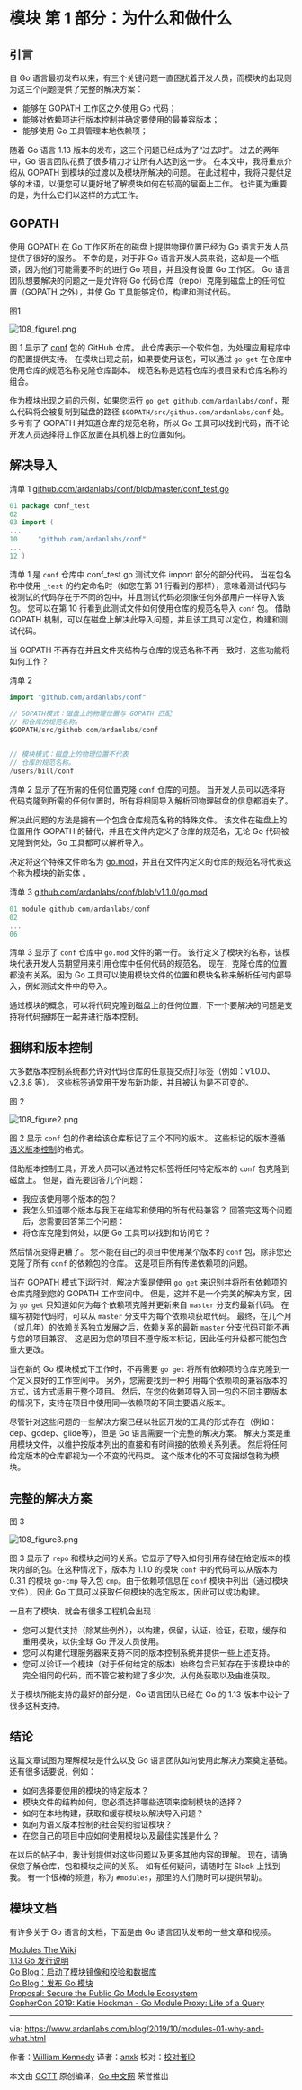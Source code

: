 # 模块 第 1 部分：为什么和做什么


## 引言

自 Go 语言最初发布以来，有三个关键问题一直困扰着开发人员，而模块的出现则为这三个问题提供了完整的解决方案：

* 能够在 GOPATH 工作区之外使用 Go 代码；
* 能够对依赖项进行版本控制并确定要使用的最兼容版本；
* 能够使用 Go 工具管理本地依赖项；

随着 Go 语言 1.13 版本的发布，这三个问题已经成为了“过去时”。 过去的两年中，Go 语言团队花费了很多精力才让所有人达到这一步。 在本文中，我将重点介绍从 GOPATH 到模块的过渡以及模块所解决的问题。 在此过程中，我将只提供足够的术语，以便您可以更好地了解模块如何在较高的层面上工作。 也许更为重要的是，为什么它们以这样的方式工作。


## GOPATH

使用 GOPATH 在 Go 工作区所在的磁盘上提供物理位置已经为 Go 语言开发人员提供了很好的服务。 不幸的是，对于非 Go 语言开发人员来说，这却是一个瓶颈，因为他们可能需要不时的进行 Go 项目，并且没有设置 Go 工作区。 Go 语言团队想要解决的问题之一是允许将 Go 代码仓库（repo）克隆到磁盘上的任何位置（GOPATH 之外），并使 Go 工具能够定位，构建和测试代码。

图1

![108_figure1.png](https://www.ardanlabs.com/images/goinggo/108_figure1.png)

图 1 显示了 [conf](https://github.com/ardanlabs/conf) 包的 GitHub 仓库。 此仓库表示一个软件包，为处理应用程序中的配置提供支持。 在模块出现之前，如果要使用该包，可以通过 `go get` 在仓库中使用仓库的规范名称克隆仓库副本。 规范名称是远程仓库的根目录和仓库名称的组合。

作为模块出现之前的示例，如果您运行 `go get github.com/ardanlabs/conf`，那么代码将会被复制到磁盘的路径 `$GOPATH/src/github.com/ardanlabs/conf` 处。 多亏有了 GOPATH 并知道仓库的规范名称，所以 Go 工具可以找到代码，而不论开发人员选择将工作区放置在其机器上的位置如何。


## 解决导入

清单 1 
[github.com/ardanlabs/conf/blob/master/conf_test.go](https://www.ardanlabs.com/blog/2019/10/github.com/ardanlabs/conf/blob/master/conf_test.go)

```go
01 package conf_test
02
03 import (
...
10     "github.com/ardanlabs/conf"
...
12 )
```

清单 1 是 `conf` 仓库中 conf_test.go 测试文件 import 部分的部分代码。 当在包名称中使用 `_test` 的约定命名时（如您在第 01 行看到的那样），意味着测试代码与被测试的代码存在于不同的包中，并且测试代码必须像任何外部用户一样导入该包。 您可以在第 10 行看到此测试文件如何使用仓库的规范名导入 `conf` 包。 借助 GOPATH 机制，可以在磁盘上解决此导入问题，并且该工具可以定位，构建和测试代码。

当 GOPATH 不再存在并且文件夹结构与仓库的规范名称不再一致时，这些功能将如何工作？

清单 2
```go
import "github.com/ardanlabs/conf"

// GOPATH模式：磁盘上的物理位置与 GOPATH 匹配
// 和仓库的规范名称。
$GOPATH/src/github.com/ardanlabs/conf


// 模块模式：磁盘上的物理位置不代表
// 仓库的规范名称。
/users/bill/conf
```

清单 2 显示了在所需的任何位置克隆 `conf` 仓库的问题。 当开发人员可以选择将代码克隆到所需的任何位置时，所有将相同导入解析回物理磁盘的信息都消失了。

解决此问题的方法是拥有一个包含仓库规范名称的特殊文件。 该文件在磁盘上的位置用作 GOPATH 的替代，并且在文件内定义了仓库的规范名，无论 Go 代码被克隆到何处，Go 工具都可以解析导入。

决定将这个特殊文件命名为 [go.mod](https://golang.org/cmd/go/#hdr-The_go_mod_file)，并且在文件内定义的仓库的规范名将代表这个称为模块的新实体 。

清单 3
[github.com/ardanlabs/conf/blob/v1.1.0/go.mod](https://www.ardanlabs.com/blog/2019/10/github.com/ardanlabs/conf/blob/v1.1.0/go.mod)

```go
01 module github.com/ardanlabs/conf
02
...
06
```

清单 3 显示了 `conf` 仓库中 `go.mod` 文件的第一行。 该行定义了模块的名称，该模块代表开发人员期望用来引用仓库中任何代码的规范名。 现在，克隆仓库的位置都没有关系，因为 Go 工具可以使用模块文件的位置和模块名称来解析任何内部导入，例如测试文件中的导入。

通过模块的概念，可以将代码克隆到磁盘上的任何位置，下一个要解决的问题是支持将代码捆绑在一起并进行版本控制。


## 捆绑和版本控制

大多数版本控制系统都允许对代码仓库的任意提交点打标签（例如：v1.0.0、v2.3.8 等）。 这些标签通常用于发布新功能，并且被认为是不可变的。

图 2

![108_figure2.png](https://www.ardanlabs.com/images/goinggo/108_figure2.png)

图 2 显示 `conf` 包的作者给该仓库标记了三个不同的版本。 这些标记的版本遵循 [语义版本控制](https://semver.org/)的格式。

借助版本控制工具，开发人员可以通过特定标签将任何特定版本的 `conf` 包克隆到磁盘上。 但是，首先要回答几个问题：

* 我应该使用哪个版本的包？
* 我怎么知道哪个版本与我正在编写和使用的所有代码兼容？
回答完这两个问题后，您需要回答第三个问题：
* 将仓库克隆到何处，以便 Go 工具可以找到和访问它？

然后情况变得更糟了。 您不能在自己的项目中使用某个版本的 `conf` 包，除非您还克隆了所有 `conf` 的依赖包的仓库。 这是项目所有传递依赖项的问题。

当在 GOPATH 模式下运行时，解决方案是使用 `go get` 来识别并将所有依赖项的仓库克隆到您的 GOPATH 工作空间中。 但是，这并不是一个完美的解决方案，因为 `go get` 只知道如何为每个依赖项克隆并更新来自 `master` 分支的最新代码。 在编写初始代码时，可以从 `master` 分支中为每个依赖项获取代码。 最终，在几个月（或几年）的依赖关系独立发展之后，依赖关系的最新 `master` 分支代码可能不再与您的项目兼容。 这是因为您的项目不遵守版本标记，因此任何升级都可能包含重大更改。

当在新的 Go 模块模式下工作时，不再需要 `go get` 将所有依赖项的仓库克隆到一个定义良好的工作空间中。 另外，您需要找到一种引用每个依赖项的兼容版本的方式，该方式适用于整个项目。 然后，在您的依赖项导入同一包的不同主要版本的情况下，支持在项目中使用同一依赖项的不同主要语义版本。

尽管针对这些问题的一些解决方案已经以社区开发的工具的形式存在（例如：dep、godep、glide等），但是 Go 语言需要一个完整的解决方案。 解决方案是重用模块文件，以维护按版本列出的直接和有时间接的依赖关系列表。 然后将任何给定版本的仓库都视为一个不变的代码束。 这个版本化的不可变捆绑包称为模块。


## 完整的解决方案

图 3

![108_figure3.png](https://www.ardanlabs.com/images/goinggo/108_figure3.png)

图 3 显示了 `repo` 和模块之间的关系。它显示了导入如何引用存储在给定版本的模块内部的包。在这种情况下，版本为 1.1.0 的模块 `conf` 中的代码可以从版本为 0.3.1 的模块 `go-cmp` 导入包 `cmp`。由于依赖项信息在 `conf` 模块中列出（通过模块文件），因此 Go 工具可以获取任何模块的选定版本，因此可以成功构建。

一旦有了模块，就会有很多工程机会出现：

* 您可以提供支持（除某些例外），以构建，保留，认证，验证，获取，缓存和重用模块，以供全球 Go 开发人员使用。
* 您可以构建代理服务器来支持不同的版本控制系统并提供一些上述支持。
* 您可以验证一个模块（对于任何给定的版本）始终包含已知存在于该模块中的完全相同的代码，而不管它被构建了多少次，从何处获取以及由谁获取。

关于模块所能支持的最好的部分是，Go 语言团队已经在 Go 的 1.13 版本中设计了很多这种支持。


## 结论

这篇文章试图为理解模块是什么以及 Go 语言团队如何使用此解决方案奠定基础。还有很多话要说，例如：

* 如何选择要使用的模块的特定版本？
* 模块文件的结构如何，您必须选择哪些选项来控制模块的选择？
* 如何在本地构建，获取和缓存模块以解决导入问题？
* 如何为语义版本控制的社会契约验证模块？
* 在您自己的项目中应如何使用模块以及最佳实践是什么？

在以后的帖子中，我计划提供对这些问题以及更多其他内容的理解。 现在，请确保您了解仓库，包和模块之间的关系。 如有任何疑问，请随时在 Slack 上找到我。 有一个很棒的频道，称为 `#modules`，那里的人们随时可以提供帮助。


## 模块文档
有许多关于 Go 语言的文档，下面是由 Go 语言团队发布的一些文章和视频。

[Modules The Wiki](https://github.com/golang/go/wiki/Modules)  
[1.13 Go 发行说明](https://golang.org/doc/go1.13#modules)  
[Go Blog：启动了模块镜像和校验和数据库](https://blog.golang.org/module-mirror-launch)  
[Go Blog：发布 Go 模块](https://blog.golang.org/publishing-go-modules)  
[Proposal: Secure the Public Go Module Ecosystem](https://go.googlesource.com/proposal/+/master/design/25530-sumdb.md)  
[GopherCon 2019: Katie Hockman - Go Module Proxy: Life of a Query](https://www.youtube.com/watch?v=KqTySYYhPUE)  


---

via: https://www.ardanlabs.com/blog/2019/10/modules-01-why-and-what.html

作者：[William Kennedy](https://www.ardanlabs.com/)
译者：[anxk](https://github.com/anxk)
校对：[校对者ID](https://github.com/校对者ID)

本文由 [GCTT](https://github.com/studygolang/GCTT) 原创编译，[Go 中文网](https://studygolang.com/) 荣誉推出
